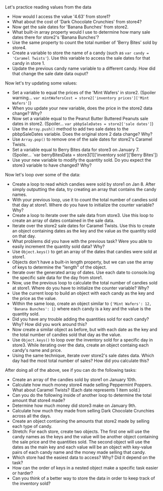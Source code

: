 Let's practice reading values from the data
 - How would I access the value '4.63' from store1?
 - What about the cost of 'Dark Chocolate Crunchies' from store4?
 - Now get the sale dates for 'Banana Bunches' from store2.
 - What built-in array property would I use to determine how many sale dates there for store2's 'Banana Bunches'?
 - Use the same property to count the total number of 'Berry Bites' sold by store4.
 - Create a variable to store the name of a candy (such as `var candy = 'Caramel Twists'`). Use this variable to access the sale dates for that candy in store 1.
 - Update the previous candy name variable to a different candy. How did that change the sale date data ouput?

Now let's try updating some values:
 - Set a variable to equal the prices of the 'Mint Wafers' in store2. (Spoiler warning... `var mintWafersCost = store2['inventory prices']['Mint Wafers']`)
 - When you update your new variable, does the price in the store2 data change? Why?
 - Now set a variable equal to the Peanut Butter Buttered Peanuts sale dates in store2. (Spoiler... `var pbbpSaleDates = store2['sale dates']`)
 - Use the `Array.push()` method to add two sale dates to the pbbpSaleDates variable. Does the original store 2 data change? Why?
 - Use `Array.pop()` to remove one of the sale dates for store2's Caramel Twists.
 - Set a variable equal to Berry Bites data for store3 on January 7. (Spoiler... `var berryBitesData = store3[1]['inventory sold']['Berry Bites'])
 - Use your new variable to modify the quantity sold. Do you expect the store3 variable to have changed? Why?

Now let's loop over some of the data:
 - Create a loop to read which candies were sold by store1 on Jan 8. After simply outputting the data, try creating an array that contains the candy names.
 - With your previous loop, use it to count the total number of candies sold that day at store1. Where do you have to initialize the counter variable? Why?
 - Create a loop to iterate over the sale data from store3. Use this loop to create an array of dates contained in the sale data.
 - Iterate over the store2 sale dates for Caramel Twists. Use this to create an object containing dates as the key and the value as the quantity sold on that day.
 - What problems did you have with the previous task? Were you able to easily increment the quantity sold data? Why?
 - Use `Object.keys()` to get an array of the dates that candies were sold at store1.
 - Objects don't have a built-in length property, but we can use the array of keys to determine the "length" of the object.
 - Iterate over the generated array of dates. Use each date to console.log the specific sale data for the day from store1.
 - Now, use the previous loop to calculate the total number of candies sold at store1. Where do you have to initialize the counter variable? Why?
 - Use the current loop to build an object with each candy as the key and the price as the value.
 - Within the same loop, create an object similar to `{'Mint Wafers': 12, 'Banana Bunches': 1}` where each candy is a key and the value is the quantity sold.
 - Did you have any trouble adding the quantities sold for each candy? Why? How did you work around this?
 - Now create a similar object as before, but with each date as the key and the total number of candies sold that day as the value.
 - Use `Object.keys()` to loop over the inventory sold for a specific day in store3. While iterating over the data, create an object containg each candy's name and price.
 - Using the same technique, iterate over store2's sale dates data. Which day had the most total number of sales? How did you calculate this?

After doing all of the above, see if you can do the following tasks:
 - Create an array of the candies sold by store1 on January 10th.
 - Calculate how much money store4 made selling Peppermint Poppers. What about Caramel Twists? (Each date represents 1 item sold.)
 - Can you do the following inside of another loop to determine the total amount that store4 made?
 - Determine how much money did store3 make on January 9th.
 - Calculate how much they made from selling Dark Chocolate Crunchies across all the days.
 - Create an object contianing the amounts that store2 made by selling each type of candy.
 - Stretch: For each store, create two objects. The first one will use the candy names as the keys and the value will be another object containing the sale price and the quantities sold. The second object will use the dates as the main key and each value will be an object with key-value pairs of each candy name and the money made selling that candy.
 - Which store had the easiest data to access? Why? Did it depend on the task?
 - How can the order of keys in a nested object make a specific task easier or harder?
 - Can you think of a better way to store the data in order to keep track of the inventory sold?
